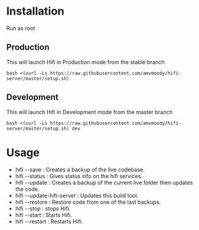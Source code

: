 # Installation

Run as root

## Production
This will launch Hifi in Production mode from the stable branch
```
bash <(curl -Ls https://raw.githubusercontent.com/amvmoody/hifi-server/master/setup.sh)
```

## Development
This will launch Hifi in Development mode from the master branch
```
bash <(curl -Ls https://raw.githubusercontent.com/amvmoody/hifi-server/master/setup.sh) dev
```

# Usage 

- hifi --save : Creates a backup of the live codebase.
- hifi --status : Gives status info on the hifi services.
- hifi --update : Creates a backup of the current live folder then updates the code.
- hifi --update-hifi-server : Updates this build tool.
- hifi --restore : Restore code from one of the last backups.
- hifi --stop : stops Hifi.
- hifi --start : Starts Hifi.
- hifi --restart : Restarts Hifi.